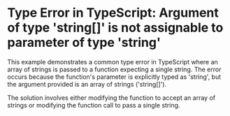 # Type Error in TypeScript: Argument of type 'string[]' is not assignable to parameter of type 'string'
This example demonstrates a common type error in TypeScript where an array of strings is passed to a function expecting a single string.  The error occurs because the function's parameter is explicitly typed as 'string', but the argument provided is an array of strings ('string[]').

The solution involves either modifying the function to accept an array of strings or modifying the function call to pass a single string.